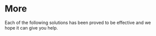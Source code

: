 # More

Each of the following solutions has been proved to be effective and we hope it can give you help.
